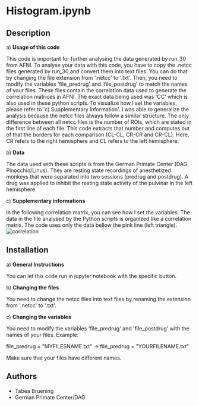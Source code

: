 # Histogram.ipynb

## Description
a) **Usage of this code**

This code is important for further analysing the data generated by run_30 from AFNI. To analyse your data with this code, you have to copy the .netcc files generated by run_30 and convert them into text files. You can do that by changing the file extension from '.netcc' to '.txt'. Then, you need to modify the variables 'file_predrug' and 'file_postdrug' to match the names of your files. These files contain the correlation data used to generate the correlation matrices in AFNI. The exact data being used was 'CC' which is also used in these python scripts. To visualize how I set the variables, please refer to 'c) Supplementary information'. I was able to generalize the analysis because the netcc files always follow a similar structure. The only difference between all netcc files is the number of ROIs, which are stated in the first line of each file. This code extracts that number and computes out of that the borders for each comparison (CL-CL, CR-CR and CR-CL). Here,  CR refers to the right hemisphere and CL refers to the left hemisphere.

b) **Data**

The data used with these scripts is from the German Primate Center (DAG, Pinocchio/Linus). They are resting state recordings of anesthetized monkeys that were separated into two sessions (predrug and postdrug). A drug was applied to inhibit the resting state activity of the pulvinar in the left hemisphere.

c) **Supplementary informations**

In the following correlation matrix, you can see how I set the variables. The data in the file analysed by the Python scripts is organized like a correlation matrix. The code uses only the data bellow the pink line (left triangle).
![correlation](https://github.com/user-attachments/assets/59e2ddf9-aee6-474a-a357-acd36856c640)

## Installation
a) **General Instructions**

You can let this code run in jupyter notebook with the specific button.

b) **Changing the files**

You need to change the netcc files into text files by renaming the extension from '.netcc' to '.txt'.

c) **Changing the variables**

You need to modify the variables 'file_predrug' and 'file_postdrug' with the names of your files.
Example: 

file_predrug = "MYFILESNAME.txt"  → file_predrug = "YOURFILENAME.txt"

Make sure that your files have different names.

## Authors
* Tabea Bruening
* German Primate Center/DAG


